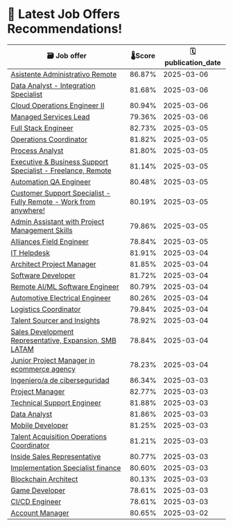 # 🚀 Latest Job Offers Recommendations!
| 🗃️ **Job offer** | 🌡️**Score** | 🗓️ **publication_date** |
|---|---|---|
| [Asistente Administrativo Remote](https://co.linkedin.com/jobs/view/asistente-administrativo-remote-at-whitestack-4175343473) | 86.87% | 2025-03-06 |
| [Data Analyst - Integration Specialist](https://co.linkedin.com/jobs/view/data-analyst-integration-specialist-at-softgic-4176106278) | 81.68% | 2025-03-06 |
| [Cloud Operations Engineer II](https://co.linkedin.com/jobs/view/cloud-operations-engineer-ii-at-varicent-4139508599) | 80.94% | 2025-03-06 |
| [Managed Services Lead](https://co.linkedin.com/jobs/view/managed-services-lead-at-neuraflash-4174530612) | 79.36% | 2025-03-06 |
| [Full Stack Engineer](https://co.linkedin.com/jobs/view/full-stack-engineer-at-ultimate-jet-vacations-4170457875) | 82.73% | 2025-03-05 |
| [Operations Coordinator](https://co.linkedin.com/jobs/view/operations-coordinator-at-select-assistants-4174324216) | 81.82% | 2025-03-05 |
| [Process Analyst](https://co.linkedin.com/jobs/view/process-analyst-at-job-duck-4173956792) | 81.80% | 2025-03-05 |
| [Executive & Business Support Specialist - Freelance, Remote](https://co.linkedin.com/jobs/view/executive-business-support-specialist-freelance-remote-at-magic-4175466638) | 81.14% | 2025-03-05 |
| [Automation QA Engineer](https://co.linkedin.com/jobs/view/automation-qa-engineer-at-softgic-4174503957) | 80.48% | 2025-03-05 |
| [Customer Support Specialist - Fully Remote - Work from anywhere!](https://co.linkedin.com/jobs/view/customer-support-specialist-fully-remote-work-from-anywhere%21-at-omnipresent-4174880556) | 80.19% | 2025-03-05 |
| [Admin Assistant with Project Management Skills](https://co.linkedin.com/jobs/view/admin-assistant-with-project-management-skills-at-webspark-media-4173939969) | 79.86% | 2025-03-05 |
| [Alliances Field Engineer](https://co.linkedin.com/jobs/view/alliances-field-engineer-at-canonical-4174161777) | 78.84% | 2025-03-05 |
| [IT Helpdesk](https://co.linkedin.com/jobs/view/it-helpdesk-at-wizeline-4173115389) | 81.91% | 2025-03-04 |
| [Architect Project Manager](https://co.linkedin.com/jobs/view/architect-project-manager-at-florida-building-plans-4173143852) | 81.85% | 2025-03-04 |
| [Software Developer](https://co.linkedin.com/jobs/view/software-developer-at-launchpad-technologies-inc-4172876906) | 81.72% | 2025-03-04 |
| [Remote AI/ML Software Engineer](https://co.linkedin.com/jobs/view/remote-ai-ml-software-engineer-at-scopic-4173568521) | 80.79% | 2025-03-04 |
| [Automotive Electrical Engineer](https://co.linkedin.com/jobs/view/automotive-electrical-engineer-at-wecollabify-4173150754) | 80.26% | 2025-03-04 |
| [Logistics Coordinator](https://co.linkedin.com/jobs/view/logistics-coordinator-at-modelkite-inc-4175044319) | 79.84% | 2025-03-04 |
| [Talent Sourcer and Insights](https://co.linkedin.com/jobs/view/talent-sourcer-and-insights-at-medtronic-4173106046) | 78.92% | 2025-03-04 |
| [Sales Development Representative, Expansion, SMB LATAM](https://co.linkedin.com/jobs/view/sales-development-representative-expansion-smb-latam-at-deel-4169171148) | 78.84% | 2025-03-04 |
| [Junior Project Manager in ecommerce agency](https://co.linkedin.com/jobs/view/junior-project-manager-in-ecommerce-agency-at-we-are-crisp-4173634142) | 78.23% | 2025-03-04 |
| [Ingeniero/a de ciberseguridad](https://co.linkedin.com/jobs/view/ingeniero-a-de-ciberseguridad-at-gmv-4172305674) | 86.34% | 2025-03-03 |
| [Project Manager](https://co.linkedin.com/jobs/view/project-manager-at-rws-group-4173087617) | 82.77% | 2025-03-03 |
| [Technical Support Engineer](https://co.linkedin.com/jobs/view/technical-support-engineer-at-prisma-4172396698) | 81.88% | 2025-03-03 |
| [Data Analyst](https://co.linkedin.com/jobs/view/data-analyst-at-launchpad-technologies-inc-4174204456) | 81.86% | 2025-03-03 |
| [Mobile Developer](https://co.linkedin.com/jobs/view/mobile-developer-at-launchpad-technologies-inc-4174206132) | 81.25% | 2025-03-03 |
| [Talent Acquisition Operations Coordinator](https://co.linkedin.com/jobs/view/talent-acquisition-operations-coordinator-at-emmes-4153827260) | 81.21% | 2025-03-03 |
| [Inside Sales Representative](https://co.linkedin.com/jobs/view/inside-sales-representative-at-teilur-talent-4172386670) | 80.77% | 2025-03-03 |
| [Implementation Specialist finance](https://co.linkedin.com/jobs/view/implementation-specialist-finance-at-pi3-4173002454) | 80.60% | 2025-03-03 |
| [Blockchain Architect](https://co.linkedin.com/jobs/view/blockchain-architect-at-launchpad-technologies-inc-4174204424) | 80.13% | 2025-03-03 |
| [Game Developer](https://co.linkedin.com/jobs/view/game-developer-at-launchpad-technologies-inc-4174204463) | 78.61% | 2025-03-03 |
| [CI/CD Engineer](https://co.linkedin.com/jobs/view/ci-cd-engineer-at-launchpad-technologies-inc-4174099937) | 78.61% | 2025-03-03 |
| [Account Manager](https://co.linkedin.com/jobs/view/account-manager-at-allsikes-4171384550) | 80.65% | 2025-03-02 |
